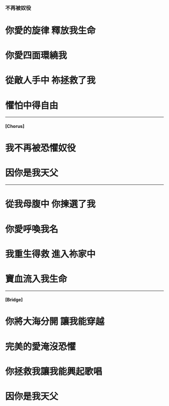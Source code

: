 ### 不再被奴役
# 你愛的旋律 釋放我生命
# 你愛四面環繞我
# 從敵人手中 祢拯救了我
# 懼怕中得自由

--- 

#### [Chorus]
# 我不再被恐懼奴役
# 因你是我天父

--- 

# 從我母腹中 你揀選了我
# 你愛呼喚我名 
# 我重生得救 進入祢家中
# 寶血流入我生命

--- 

#### [Bridge]
# 你將大海分開 讓我能穿越
# 完美的愛淹沒恐懼
# 你拯救我讓我能興起歌唱
# 因你是我天父